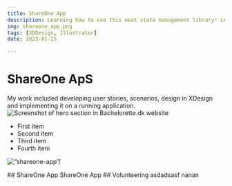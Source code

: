 ```yaml
---
title: ShareOne App
description: Learning how to use this neat state management library! Learning how to use this neat state management library! Learning how to use this neat state management library! 
img: shareone_app.png
tags: [XDDesign, Illustrator]
date: 2023-01-25

---
```


# ShareOne ApS
My work included developing user stories, scenarios, design in XDesign and implementing it on a running application.
![Screenshot of hero section in Bachelorette.dk website](/img/shareone_app.png)
- First item
- Second item
- Third item
- Fourth item
<p align=“center”>
  <img src=“/img/girl.jpg alt=“shareone-app”/>
</p>
## ShareOne App
ShareOne App
## Volunteering
asdadsasf
nanan
